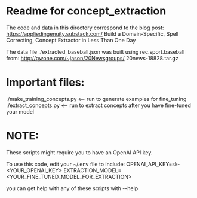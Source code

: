 # Readme for concept_extraction

The code and data in this directory correspond to the blog post:
https://appliedingenuity.substack.com/  Build a Domain-Specific, Spell Correcting, Concept Extractor in Less Than One Day 

The data file ./extracted_baseball.json was built using rec.sport.baseball from: http://qwone.com/~jason/20Newsgroups/ 20news-18828.tar.gz

# Important files:
./make_training_concepts.py <-- run to generate examples for fine_tuning
./extract_concepts.py <-- run to extract concepts after you have fine-tuned your model

# NOTE:
These scripts might require you to have an OpenAI API key.


To use this code, edit your ~/.env file to include:
OPENAI_API_KEY=sk-<YOUR_OPENAI_KEY>
EXTRACTION_MODEL=<YOUR_FINE_TUNED_MODEL_FOR_EXTRACTION>

you can get help with any of these scripts with --help